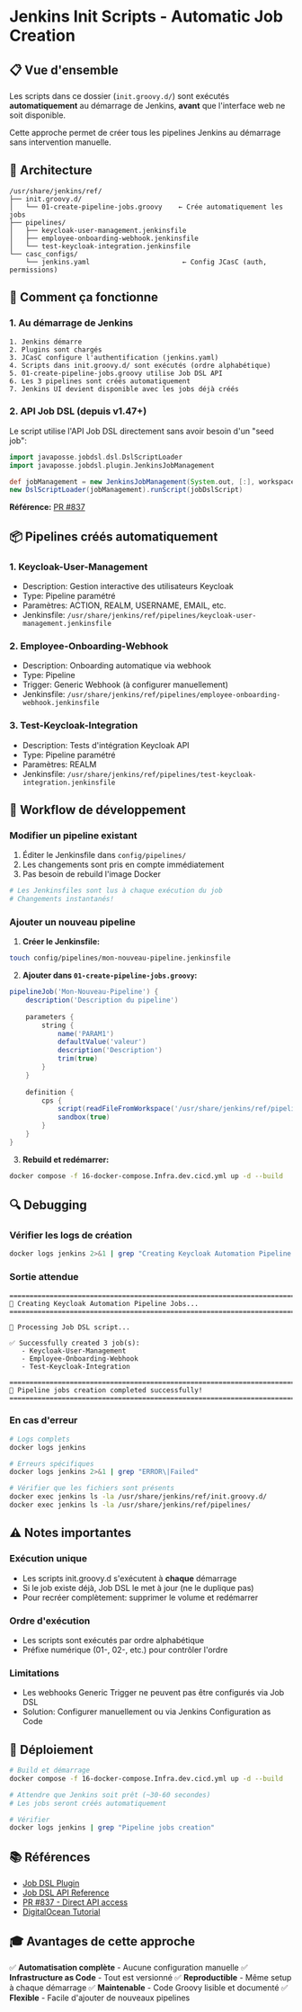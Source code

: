 # Jenkins Init Scripts - Automatic Job Creation

## 📋 Vue d'ensemble

Les scripts dans ce dossier (`init.groovy.d/`) sont exécutés **automatiquement** au démarrage de Jenkins, **avant** que l'interface web ne soit disponible.

Cette approche permet de créer tous les pipelines Jenkins au démarrage sans intervention manuelle.

## 🎯 Architecture

```
/usr/share/jenkins/ref/
├── init.groovy.d/
│   └── 01-create-pipeline-jobs.groovy    ← Crée automatiquement les jobs
├── pipelines/
│   ├── keycloak-user-management.jenkinsfile
│   ├── employee-onboarding-webhook.jenkinsfile
│   └── test-keycloak-integration.jenkinsfile
└── casc_configs/
    └── jenkins.yaml                       ← Config JCasC (auth, permissions)
```

## 🔧 Comment ça fonctionne

### 1. Au démarrage de Jenkins

```
1. Jenkins démarre
2. Plugins sont chargés
3. JCasC configure l'authentification (jenkins.yaml)
4. Scripts dans init.groovy.d/ sont exécutés (ordre alphabétique)
5. 01-create-pipeline-jobs.groovy utilise Job DSL API
6. Les 3 pipelines sont créés automatiquement
7. Jenkins UI devient disponible avec les jobs déjà créés
```

### 2. API Job DSL (depuis v1.47+)

Le script utilise l'API Job DSL directement sans avoir besoin d'un "seed job":

```groovy
import javaposse.jobdsl.dsl.DslScriptLoader
import javaposse.jobdsl.plugin.JenkinsJobManagement

def jobManagement = new JenkinsJobManagement(System.out, [:], workspace)
new DslScriptLoader(jobManagement).runScript(jobDslScript)
```

**Référence:** [PR #837](https://github.com/jenkinsci/job-dsl-plugin/pull/837)

## 📦 Pipelines créés automatiquement

### 1. **Keycloak-User-Management**
- Description: Gestion interactive des utilisateurs Keycloak
- Type: Pipeline paramétré
- Paramètres: ACTION, REALM, USERNAME, EMAIL, etc.
- Jenkinsfile: `/usr/share/jenkins/ref/pipelines/keycloak-user-management.jenkinsfile`

### 2. **Employee-Onboarding-Webhook**
- Description: Onboarding automatique via webhook
- Type: Pipeline
- Trigger: Generic Webhook (à configurer manuellement)
- Jenkinsfile: `/usr/share/jenkins/ref/pipelines/employee-onboarding-webhook.jenkinsfile`

### 3. **Test-Keycloak-Integration**
- Description: Tests d'intégration Keycloak API
- Type: Pipeline paramétré
- Paramètres: REALM
- Jenkinsfile: `/usr/share/jenkins/ref/pipelines/test-keycloak-integration.jenkinsfile`

## 🔄 Workflow de développement

### Modifier un pipeline existant

1. Éditer le Jenkinsfile dans `config/pipelines/`
2. Les changements sont pris en compte immédiatement
3. Pas besoin de rebuild l'image Docker

```bash
# Les Jenkinsfiles sont lus à chaque exécution du job
# Changements instantanés!
```

### Ajouter un nouveau pipeline

1. **Créer le Jenkinsfile:**
```bash
touch config/pipelines/mon-nouveau-pipeline.jenkinsfile
```

2. **Ajouter dans `01-create-pipeline-jobs.groovy`:**
```groovy
pipelineJob('Mon-Nouveau-Pipeline') {
    description('Description du pipeline')
    
    parameters {
        string {
            name('PARAM1')
            defaultValue('valeur')
            description('Description')
            trim(true)
        }
    }
    
    definition {
        cps {
            script(readFileFromWorkspace('/usr/share/jenkins/ref/pipelines/mon-nouveau-pipeline.jenkinsfile'))
            sandbox(true)
        }
    }
}
```

3. **Rebuild et redémarrer:**
```bash
docker compose -f 16-docker-compose.Infra.dev.cicd.yml up -d --build
```

## 🔍 Debugging

### Vérifier les logs de création

```bash
docker logs jenkins 2>&1 | grep "Creating Keycloak Automation Pipeline Jobs"
```

### Sortie attendue

```
================================================================================
🚀 Creating Keycloak Automation Pipeline Jobs...
================================================================================

📝 Processing Job DSL script...

✅ Successfully created 3 job(s):
   - Keycloak-User-Management
   - Employee-Onboarding-Webhook
   - Test-Keycloak-Integration

================================================================================
🎉 Pipeline jobs creation completed successfully!
================================================================================
```

### En cas d'erreur

```bash
# Logs complets
docker logs jenkins

# Erreurs spécifiques
docker logs jenkins 2>&1 | grep "ERROR\|Failed"

# Vérifier que les fichiers sont présents
docker exec jenkins ls -la /usr/share/jenkins/ref/init.groovy.d/
docker exec jenkins ls -la /usr/share/jenkins/ref/pipelines/
```

## ⚠️ Notes importantes

### Exécution unique
- Les scripts init.groovy.d s'exécutent à **chaque** démarrage
- Si le job existe déjà, Job DSL le met à jour (ne le duplique pas)
- Pour recréer complètement: supprimer le volume et redémarrer

### Ordre d'exécution
- Les scripts sont exécutés par ordre alphabétique
- Préfixe numérique (01-, 02-, etc.) pour contrôler l'ordre

### Limitations
- Les webhooks Generic Trigger ne peuvent pas être configurés via Job DSL
- Solution: Configurer manuellement ou via Jenkins Configuration as Code

## 🚀 Déploiement

```bash
# Build et démarrage
docker compose -f 16-docker-compose.Infra.dev.cicd.yml up -d --build

# Attendre que Jenkins soit prêt (~30-60 secondes)
# Les jobs seront créés automatiquement

# Vérifier
docker logs jenkins | grep "Pipeline jobs creation"
```

## 📚 Références

- [Job DSL Plugin](https://plugins.jenkins.io/job-dsl/)
- [Job DSL API Reference](https://jenkinsci.github.io/job-dsl-plugin/)
- [PR #837 - Direct API access](https://github.com/jenkinsci/job-dsl-plugin/pull/837)
- [DigitalOcean Tutorial](https://www.digitalocean.com/community/tutorials/how-to-automate-jenkins-job-configuration-using-job-dsl)

## 🎓 Avantages de cette approche

✅ **Automatisation complète** - Aucune configuration manuelle
✅ **Infrastructure as Code** - Tout est versionné
✅ **Reproductible** - Même setup à chaque démarrage
✅ **Maintenable** - Code Groovy lisible et documenté
✅ **Flexible** - Facile d'ajouter de nouveaux pipelines
